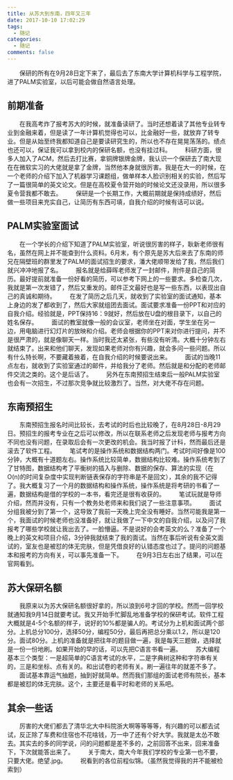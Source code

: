 ```yaml
---
title: 从苏大到东南，四年又三年
date: 2017-10-10 17:02:29
tags:
  - 随记
categories:
  - 随记
comments: false
---
```

&emsp;&emsp;保研的所有在9月28日定下来了，最后去了东南大学计算机科学与工程学院，进了PALM实验室，以后可能会做自然语言处理。

## 前期准备
&emsp;&emsp;在我高考炸了报考苏大的时候，就准备读研了。当时还想着读了其他专业转专业到金融来着，但是读了一年计算机觉得也可以，比金融好一些，就放弃了转专业。但是从始至终我都知道自己是要读研究生的，所以也不存在晃晃荡荡的。绩点也还可以，保证我可以拿到校内的保研名额，也没有挂过科。
&emsp;&emsp;科研方面，很多人加入了ACM，然后去打比赛，拿铜牌银牌金牌，我认识一个保研去了南大现在在微软实习的大佬就是拿了金牌，当然他本身就很厉害。我是在大一的时候，在一个老师的介绍下加入了机器学习课题组，做单样本人脸识别相关的实验，然后写了一篇很简单的英文论文。但是在高校夏令营开始的时候论文还没录用，所以很多夏令营我都不敢去。
&emsp;&emsp;保研是一个长期工作，大概前期就是保持成绩好，然后做一些项目来充实自己，让简历有东西可填，自我介绍的时候有话可以说。

## PALM实验室面试
&emsp;&emsp;在一个学长的介绍下知道了PALM实验室，听说很厉害的样子，耿新老师很有名，虽然在网上并不能查到什么资料。6月末，有个原先是苏大后来去了东南的师兄在隔壁班的群里发了PALM的面试招生的要求，潘大佬顺带发给了我，然后我们就兴冲冲地报了名。
&emsp;&emsp;报名就是给薛晖老师发了一封邮件，附件是自己的简历。最好提前就准备一份好看的简历，可以参考下网上的一些要求。多检查几次，我就是第一次发错了，然后又重发的。邮件正文最好也是写一些东西，以表现出自己的真诚和期待。
&emsp;&emsp;在发了简历之后几天，就收到了实验室的面试通知，基本上身边的发了都收到了，然后大家就组团去面试。面试要求准备一份PPT和对应的自我介绍。经验就是，PPT保持16：9就好，然后放在U盘的根目录下，以自己的姓名保存。
&emsp;&emsp;面试的教室就像一般的会议室，老师坐在对面，学生坐在另一边，用电脑进行幻灯片的放映和介绍。老师会根据你的PPT来对你进行提问，并不是很严肃的，就是像聊天一样。当时我还太紧张，有些没有听清。大概十分钟左右就结束了。出来和他们聊天，发现如果老师对你有兴趣，就会多问一些问题。所以有什么特长啊，不要藏着掖着，在自我介绍的时候要说出来。
&emsp;&emsp;面试的当晚11点左右，就收到了实验室通过的邮件，并给我分了老师。然后就是和分配的老师邮件交流之类的。这个是后话了。
&emsp;&emsp;另外在东南预招生结束后一般PALM实验室也会有一次招生，不过那次竞争就比较激烈了。当然，对大佬不存在问题。

## 东南预招生
&emsp;&emsp;东南预招生报名时间比较长，去考试的时后也比较晚了，在8月28日-8月29日。预招生的报考专业在之后可以修改，所以在联系老师之后发现老师与报考方向不同也没有问题，在录取后会有一次更改的机会。我当时报了计科，然而最后还是滚去了软件工程。
&emsp;&emsp;笔试考的是操作系统和数据结构两门。考试时间好像是100分钟，大概有十道题左右。操作系统比较简单，数据结构比较难。操作系统考到了了甘特图，数据结构考了平衡树的插入与删除、数据的保存、算法的实现（在O(n)的时间复杂度中实现判断链表保存的字符串是不是回文），其余的我不记得了。我大概复习了一个月的数据结构和操作系统，操作系统是将考研的书看了一遍，数据结构是借的学校的一本书，看完还是很有收获的。
&emsp;&emsp;笔试玩就是导师介绍，然而并没有，只有一个教务处老师来和我们说了一些注意事项。
&emsp;&emsp;面试分组我被分到了第一个，这导致了我前一天晚上完全没有睡好。当然可能我是第一个，我面试的时候老师也没准备好，就让我做了一下中文的自我介绍，以及问了我报考了哪些学校就让我出去了。一脸懵逼。不是说好的会考英文的么？准备了一个晚上的英文和项目介绍，3分钟我就结束了我的面试。当然在事后听说有全英文面试的，室友也是被怼的体无完肤，但是凭借良好的认错态度也过了。提问的问题基本和报考的方向有关，可以事先准备一下。
&emsp;&emsp;在9月3日左右出了结果，可以在官网看到。

## 苏大保研名额
&emsp;&emsp;我原来以为苏大保研名额很好拿的，所以浪到6号才回的学校。然而一回学校就通知我9月14日就要考试。我又开始手忙脚乱地准备学校的保研考试。软件工程大概就是4-5个名额的样子，说好的10%都是骗人的。考试分为上机和面试两个部分。上机总分100分，选择50分，编程50分，最后再把总分乘以1.2，所以是120分。面试80分。上机的准备就是把往年的题目做一遍，我是每天三题做，选择就是一份一份地刷。如果开始的早的话，可以先把C语言书看一遍。
&emsp;&emsp;苏大编程基本三个类型：一是超简单的C语言考试的水平，二是字典树这种和字符串有关的，三是和坐标、点有关的。和出试卷的老师有关。刷一遍往年的就差不多了。
&emsp;&emsp;面试基本靠运气抽题，抽到好就简单。然而我们那组的面试老师有院长，基本都是被怼的体无完肤。这个，主要还是看平时和老师的关系吧。

## 其余一些话
&emsp;&emsp;厉害的大佬们都去了清华北大中科院浙大啊等等等等，有兴趣的可以都去试试，反正除了车费和住宿也不花啥钱，万一中了还有个好大学。我就是太怂不敢去。其实去的多的同学说，问的问题都是差不多的，之前回答不出来，回来准备下，下次就能答出来了。
&emsp;&emsp;关于南大，南大今年我们学校的专业第一也不要，只要大佬。绝望.jpg。
&emsp;&emsp;祝看到的各位前程似锦。（虽然我觉得我的并不能被检索到）
